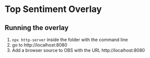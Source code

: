 # Top Sentiment Overlay

## Running the overlay

1. `npx http-server` inside the folder with the command line
1. go to http://localhost:8080
1. Add a browser source to OBS with the URL http://localhost:8080